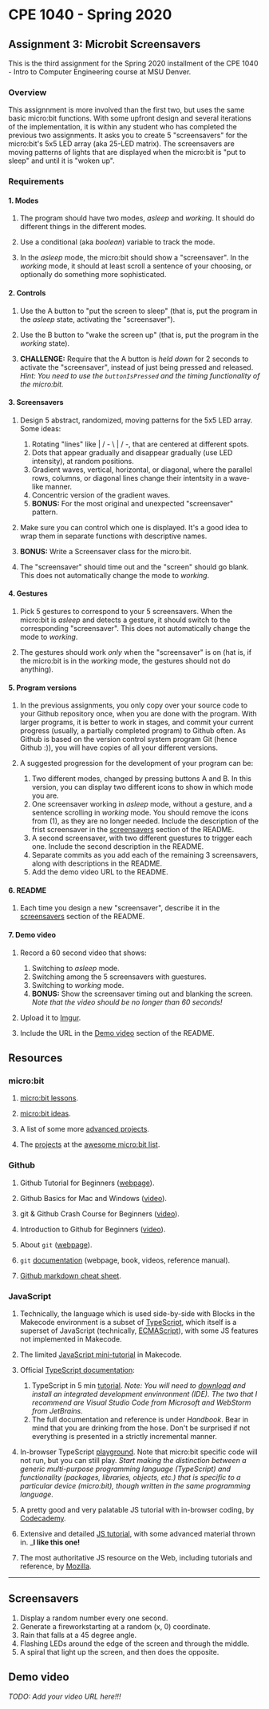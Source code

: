 # CPE 1040 - Spring 2020

## Assignment 3: Microbit Screensavers

This is the third assignment for the Spring 2020 installment of the CPE 1040 - Intro to Computer Engineering course at MSU Denver.

### Overview

This assignnment is more involved than the first two, but uses the same basic micro:bit functions. With some upfront design and several iterations of the implementation, it is within any student who has completed the previous two assignments. It asks you to create 5 "screensavers" for the micro:bit's 5x5 LED array (aka 25-LED matrix). The screensavers are moving patterns of lights that are displayed when the micro:bit is "put to sleep" and until it is "woken up".

### Requirements

#### 1. Modes

1. The program should have two modes, _asleep_ and _working_. It should do different things in the different modes.

2. Use a conditional (aka _boolean_) variable to track the mode.

3. In the _asleep_ mode, the micro:bit should show a "screensaver". In the _working_ mode, it should at least scroll a sentence of your choosing, or optionally do something more sophisticated.

#### 2. Controls

1. Use the A button to "put the screen to sleep" (that is, put the program in the _asleep_ state, activating the "screensaver").

2. Use the B button to "wake the screen up" (that is, put the program in the _working_ state).

3. **CHALLENGE:** Require that the A button is _held down_ for 2 seconds to activate the "screensaver", instead of just being pressed and released. _Hint: You need to use the `buttonIsPressed` and the timing functionality of the micro:bit._

#### 3. Screensavers

1. Design 5 abstract, randomized, moving patterns for the 5x5 LED array. Some ideas:
   1. Rotating "lines" like | / - \ | / -, that are centered at different spots.
   2. Dots that appear gradually and disappear gradually (use LED intensity), at random positions.
   3. Gradient waves, vertical, horizontal, or diagonal, where the parallel rows, columns, or diagonal lines change their intentsity in a wave-like manner.
   4. Concentric version of the gradient waves.
   5. **BONUS:** For the most original and unexpected "screensaver" pattern.
   
2. Make sure you can control which one is displayed. It's a good idea to wrap them in separate functions with descriptive names.

3. **BONUS:** Write a Screensaver class for the micro:bit.

4. The "screensaver" should time out and the "screen" should go blank. This does not automatically change the mode to _working_.

#### 4. Gestures

1. Pick 5 gestures to correspond to your 5 screensavers. When the micro:bit is _asleep_ and detects a gesture, it should switch to the corresponding "screensaver". This does not automatically change the mode to _working_.

2. The gestures should work _only_ when the "screensaver" is on (hat is, if the micro:bit is in the _working_ mode, the gestures should not do anything).

#### 5. Program versions

1. In the previous assignments, you only copy over your source code to your Github repository once, when you are done with the program. With larger programs, it is better to work in stages, and commit your current progress (usually, a partially completed program) to Github often. As Github is based on the version control system program Git (hence Github :)), you will have copies of all your different versions.

2. A suggested progression for the development of your program can be:
   1. Two different modes, changed by pressing buttons A and B. In this version, you can display two different icons to show in which mode you are.
   2. One screensaver working in _asleep_ mode, without a gesture, and a sentence scrolling in _working_ mode. You should remove the icons from (1), as they are no longer needed. Include the description of the frist screensaver in the [screensavers](#screensavers) section of the README. 
   3. A second screensaver, with two different guestures to trigger each one. Include the second description in the README.
   4. Separate commits as you add each of the remaining 3 screensavers, along with descriptions in the README.
   5. Add the demo video URL to the README.

#### 6. README

1. Each time you design a new "screensaver", describe it in the [screensavers](#screensavers) section of the README.

#### 7. Demo video

1. Record a 60 second video that shows:
   1. Switching to _asleep_ mode.
   2. Switching among the 5 screensavers with guestures.
   3. Switching to _working_ mode.
   4. **BONUS:** Show the screensaver timing out and blanking the screen. _Note that the video should be no longer than 60 seconds!_

2. Upload it to [Imgur](https://help.imgur.com/hc/en-us/articles/115000083326-What-files-can-I-upload-What-is-the-size-limit-).

3. Include the URL in the [Demo video](#demo-video) section of the README.

## Resources

### micro:bit 

1. [micro:bit lessons](https://makecode.microbit.org/lessons).

2. [micro:bit ideas](https://microbit.org/ideas/).

3. A list of some more [advanced projects](https://www.itpro.co.uk/desktop-hardware/26289/13-top-bbc-micro-bit-projects).

4. The [projects](https://github.com/carlosperate/awesome-microbit#%EF%B8%8F-projects) at the [awesome micro:bit list](https://github.com/carlosperate/awesome-microbit).

### Github

1. Github Tutorial for Beginners ([webpage](https://product.hubspot.com/blog/git-and-github-tutorial-for-beginners)).

2. Github Basics for Mac and Windows ([video](https://www.youtube.com/watch?v=0fKg7e37bQE)).

3. git & Github Crash Course for Beginners ([video](https://www.youtube.com/watch?v=SWYqp7iY_Tc)).

4. Introduction to Github for Beginners ([video](https://www.youtube.com/watch?v=fQLK8Ib_SKk)).

5. About `git` ([webpage](https://git-scm.com/about)).

6. `git` [documentation](https://git-scm.com/doc) (webpage, book, videos, reference manual).

7. [Github markdown cheat sheet](https://github.com/adam-p/markdown-here/wiki/Markdown-Cheatsheet).

### JavaScript

1. Technically, the language which is used side-by-side with Blocks in the Makecode environment is a subset of [TypeScript](https://makecode.com/language), which itself is a superset of JavaScript (technically, [ECMAScript](https://www.ecma-international.org/ecma-262/10.0/index.html#Title)), with some JS features not implemented in Makecode.

2. The limited [JavaScript mini-tutorial](https://makecode.microbit.org/javascript) in Makecode.

3. Official [TypeScript documentation](https://www.typescriptlang.org/docs/home.html):
   1. TypeScript in 5 min [tutorial](https://www.typescriptlang.org/docs/handbook/typescript-in-5-minutes.html). _Note: You will need to [download](https://www.typescriptlang.org/index.html#download-links) and install an integrated development envinronment (IDE). The two that I recommend are Visual Studio Code from Microsoft and WebStorm from JetBrains._
   2. The full documentation and reference is under _Handbook_. Bear in mind that you are drinking from the hose. Don't be surprised if not everything is presented in a strictly incremental manner.
   
4. In-browser TypeScript [playground](https://www.typescriptlang.org/play/index.html). Note that micro:bit specific code will not run, but you can still play. _Start making the distinction between a generic multi-purpose programming language (TypeScript) and functionality (packages, libraries, objects, etc.) that is specific to a particular device (micro:bit), though written in the same programming language._

5. A pretty good and very palatable JS tutorial with in-browser coding, by [Codecademy](https://www.codecademy.com/learn/introduction-to-javascript).

6. Extensive and detailed [JS tutorial](https://javascript.info/), with some advanced material thrown in. _**I like this one!**

7. The most authoritative JS resource on the Web, including tutorials and reference, by [Mozilla](https://developer.mozilla.org/en-US/docs/Web/JavaScript).

---

## Screensavers

1. Display a random number every one second.
2. Generate a fireworkstarting at a random (x, 0) coordinate.
3. Rain that falls at a 45 degree angle.
4. Flashing LEDs around the edge of the screen and through the middle.
5. A spiral that light up the screen, and then does the opposite.

## Demo video

_TODO: Add your video URL here!!!_
